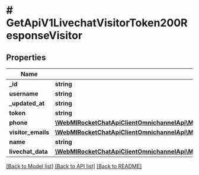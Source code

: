 # # GetApiV1LivechatVisitorToken200ResponseVisitor

## Properties

Name | Type | Description | Notes
------------ | ------------- | ------------- | -------------
**_id** | **string** |  | [optional]
**username** | **string** |  | [optional]
**_updated_at** | **string** |  | [optional]
**token** | **string** |  | [optional]
**phone** | [**\WebMIRocketChatApiClientOmnichannelApi\Model\GetApiV1OmnichannelContact200ResponseContactPhoneInner[]**](GetApiV1OmnichannelContact200ResponseContactPhoneInner.md) |  | [optional]
**visitor_emails** | [**\WebMIRocketChatApiClientOmnichannelApi\Model\GetApiV1OmnichannelContact200ResponseContactVisitorEmailsInner[]**](GetApiV1OmnichannelContact200ResponseContactVisitorEmailsInner.md) |  | [optional]
**name** | **string** |  | [optional]
**livechat_data** | [**\WebMIRocketChatApiClientOmnichannelApi\Model\GetApiV1OmnichannelContact200ResponseContactVisitorEmailsInner**](GetApiV1OmnichannelContact200ResponseContactVisitorEmailsInner.md) |  | [optional]

[[Back to Model list]](../../README.md#models) [[Back to API list]](../../README.md#endpoints) [[Back to README]](../../README.md)
